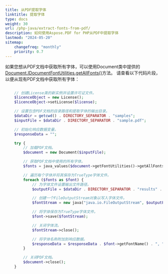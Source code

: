 ```yaml
---
title: 从PDF提取字体
linktitle: 提取字体
type: docs
weight: 30
url: /php-java/extract-fonts-from-pdf/
description: 如何使用Aspose.PDF for PHP从PDF中提取字体
lastmod: "2024-05-20"
sitemap:
    changefreq: "monthly"
    priority: 0.7
---
```


如果您想从PDF文档中获取所有字体，可以使用Document类中提供的[Document.IDocumentFontUtilities.getAllFonts()](https://reference.aspose.com/pdf/java/com.aspose.pdf/document/#getFontUtilities--)方法。
请查看以下代码片段，以便从现有PDF文档中获取所有字体：

```php

    // 创建License类的新实例并设置许可证文件。
    $licenceObject = new License();
    $licenceObject->setLicense($license);

    // 设置包含PDF文档的目录路径和提取字体的输出目录。
    $dataDir = getcwd() . DIRECTORY_SEPARATOR . "samples";
    $inputFile = $dataDir . DIRECTORY_SEPARATOR . "sample.pdf";

    // 初始化响应数据变量。
    $responseData = "";

    try {
        // 加载PDF文档。
        $document = new Document($inputFile);

        // 获取PDF文档中使用的所有字体。
        $fonts = java_values($document->getFontUtilities()->getAllFonts());

        // 遍历每个字体并将其保存为TrueType字体文件。
        foreach ($fonts as $font) {
            // 为字体文件设置输出文件路径。
            $outputFile = $dataDir . DIRECTORY_SEPARATOR . "results" . DIRECTORY_SEPARATOR . $font->getFontName() . ".ttf";

            // 创建一个FileOutputStream对象以写入字体文件。
            $fontStream = new java("java.io.FileOutputStream", $outputFile);

            // 将字体保存为TrueType字体文件。
            $font->save($fontStream);

            // 关闭字体流。
            $fontStream->close();

            // 将字体名称附加到响应数据。
            $responseData = $responseData . $font->getFontName() . ", ";
        }

        // 关闭PDF文档。
        $document->close();
    }
```